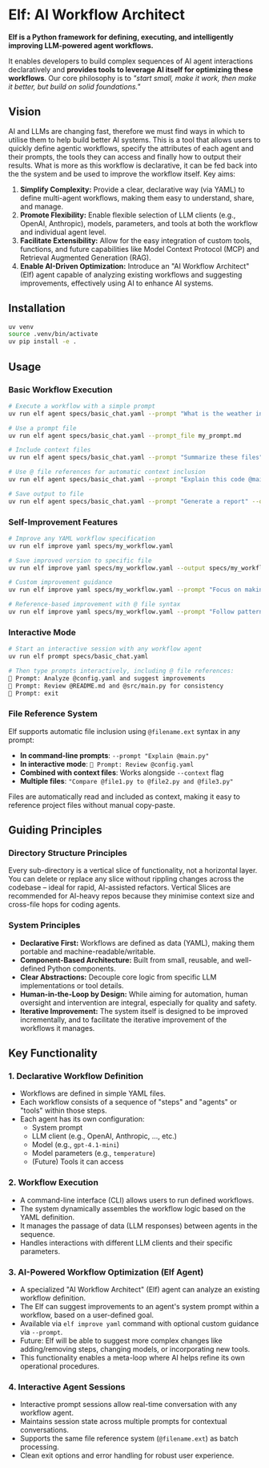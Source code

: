 # Elf: AI Workflow Architect

**Elf is a Python framework for defining, executing, and intelligently improving LLM-powered agent workflows.**

It enables developers to build complex sequences of AI agent interactions declaratively and **provides tools to leverage AI itself for optimizing these workflows**.
Our core philosophy is to _"start small, make it work, then make it better, but build on solid foundations."_

## Vision

AI and LLMs are changing fast, therefore we must find ways in which to utilise them to help build better AI systems.
This is a tool that allows users to quickly define agentic workflows, specify the attributes of each agent and their prompts, the tools they can access and finally how to output their results.
What is more as this workflow is declarative, it can be fed back into the the system and be used to improve the workflow itself.
Key aims:
1.  **Simplify Complexity:** Provide a clear, declarative way (via YAML) to define multi-agent workflows, making them easy to understand, share, and manage.
2.  **Promote Flexibility:** Enable flexible selection of LLM clients (e.g., OpenAI, Anthropic), models, parameters, and tools at both the workflow and individual agent level.
3.  **Facilitate Extensibility:** Allow for the easy integration of custom tools, functions, and future capabilities like Model Context Protocol (MCP) and Retrieval Augmented Generation (RAG).
4.  **Enable AI-Driven Optimization:** Introduce an "AI Workflow Architect" (Elf) agent capable of analyzing existing workflows and suggesting improvements, effectively using AI to enhance AI systems.

## Installation

```bash
uv venv
source .venv/bin/activate
uv pip install -e .
```

## Usage

### Basic Workflow Execution
```bash
# Execute a workflow with a simple prompt
uv run elf agent specs/basic_chat.yaml --prompt "What is the weather in London?"

# Use a prompt file
uv run elf agent specs/basic_chat.yaml --prompt_file my_prompt.md

# Include context files
uv run elf agent specs/basic_chat.yaml --prompt "Summarize these files" --context file1.txt --context file2.py

# Use @ file references for automatic context inclusion
uv run elf agent specs/basic_chat.yaml --prompt "Explain this code @main.py and compare it to @test.py"

# Save output to file
uv run elf agent specs/basic_chat.yaml --prompt "Generate a report" --output report.md
```

### Self-Improvement Features
```bash
# Improve any YAML workflow specification
uv run elf improve yaml specs/my_workflow.yaml

# Save improved version to specific file
uv run elf improve yaml specs/my_workflow.yaml --output specs/my_workflow_v2.yaml

# Custom improvement guidance
uv run elf improve yaml specs/my_workflow.yaml --prompt "Focus on making prompts more specific"

# Reference-based improvement with @ file syntax
uv run elf improve yaml specs/my_workflow.yaml --prompt "Follow patterns from @examples/best_workflow.yaml"
```

### Interactive Mode
```bash
# Start an interactive session with any workflow agent
uv run elf prompt specs/basic_chat.yaml

# Then type prompts interactively, including @ file references:
💬 Prompt: Analyze @config.yaml and suggest improvements
💬 Prompt: Review @README.md and @src/main.py for consistency
💬 Prompt: exit
```

### File Reference System
Elf supports automatic file inclusion using `@filename.ext` syntax in any prompt:

- **In command-line prompts**: `--prompt "Explain @main.py"`
- **In interactive mode**: `💬 Prompt: Review @config.yaml`
- **Combined with context files**: Works alongside `--context` flag
- **Multiple files**: `"Compare @file1.py to @file2.py and @file3.py"`

Files are automatically read and included as context, making it easy to reference project files without manual copy-paste.

## Guiding Principles

### Directory Structure Principles
Every sub-directory is a vertical slice of functionality, not a horizontal layer.
You can delete or replace any slice without rippling changes across the codebase – ideal for rapid, AI-assisted refactors.  Vertical Slices are recommended for AI-heavy repos because they minimise context size and cross-file hops for coding agents.

### System Principles
*   **Declarative First:** Workflows are defined as data (YAML), making them portable and machine-readable/writable.
*   **Component-Based Architecture:** Built from small, reusable, and well-defined Python components.
*   **Clear Abstractions:** Decouple core logic from specific LLM implementations or tool details.
*   **Human-in-the-Loop by Design:** While aiming for automation, human oversight and intervention are integral, especially for quality and safety.
*   **Iterative Improvement:** The system itself is designed to be improved incrementally, and to facilitate the iterative improvement of the workflows it manages.

## Key Functionality

### 1. Declarative Workflow Definition
   - Workflows are defined in simple YAML files.
   - Each workflow consists of a sequence of "steps" and "agents" or "tools" within those steps.
   - Each agent has its own configuration:
     - System prompt
     - LLM client (e.g., OpenAI, Anthropic, ..., etc.)
     - Model (e.g., `gpt-4.1-mini`)
     - Model parameters (e.g., `temperature`)
     - (Future) Tools it can access

### 2. Workflow Execution
- A command-line interface (CLI) allows users to run defined workflows.
- The system dynamically assembles the workflow logic based on the YAML definition.
- It manages the passage of data (LLM responses) between agents in the sequence.
- Handles interactions with different LLM clients and their specific parameters.

### 3. AI-Powered Workflow Optimization (Elf Agent)
- A specialized "AI Workflow Architect" (Elf) agent can analyze an existing workflow definition.
- The Elf can suggest improvements to an agent's system prompt within a workflow, based on a user-defined goal.
- Available via `elf improve yaml` command with optional custom guidance via `--prompt`.
- Future: Elf will be able to suggest more complex changes like adding/removing steps, changing models, or incorporating new tools.
- This functionality enables a meta-loop where AI helps refine its own operational procedures.

### 4. Interactive Agent Sessions
- Interactive prompt sessions allow real-time conversation with any workflow agent.
- Maintains session state across multiple prompts for contextual conversations.
- Supports the same file reference system (`@filename.ext`) as batch processing.
- Clean exit options and error handling for robust user experience.

